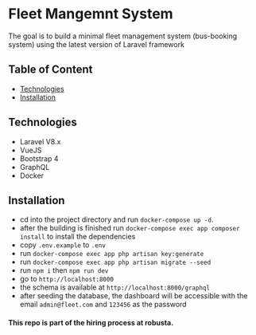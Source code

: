 # Fleet Mangemnt System
The goal is to build a minimal fleet management system (bus-booking system) using the latest version of Laravel framework
## Table of Content
* [Technologies](#technologies)
* [Installation](#installation)

## Technologies
- Laravel V8.x
- VueJS
- Bootstrap 4
- GraphQL
- Docker

## Installation
- cd into the project directory and run `docker-compose up -d`.
- after the building is finished run `docker-compose exec app composer install` to install the dependencies
- copy `.env.example` to `.env`
- run `docker-compose exec app php artisan key:generate`
- run `docker-compose exec app php artisan migrate --seed`
- run `npm i` then `npm run dev`
- go to `http://localhost:8000`
- the schema is available at `http://localhost:8000/graphql`
- after seeding the database, the dashboard will be accessible with the email `admin@fleet.com` and `123456` as the password

#### This repo is part of the hiring process at robusta.
